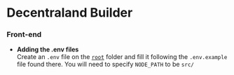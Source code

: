 # Decentraland Builder

### Front-end

- **Adding the .env files**<br /> Create an `.env` file on the [`root`](https://github.com/decentraland/builder/tree/master) folder and fill it following the `.env.example` file found there. You will need to specify `NODE_PATH` to be `src/`
